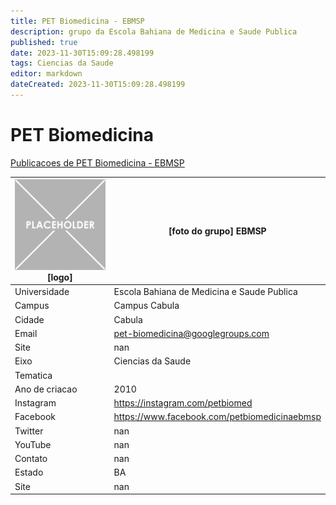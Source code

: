```yaml
---
title: PET Biomedicina - EBMSP
description: grupo da Escola Bahiana de Medicina e Saude Publica
published: true
date: 2023-11-30T15:09:28.498199
tags: Ciencias da Saude
editor: markdown
dateCreated: 2023-11-30T15:09:28.498199
---
```


# PET Biomedicina

[Publicacoes de PET Biomedicina - EBMSP](/atividade/41PETBiomedicinaEBMSP/feed.md)

| ![placeholder.png](/placeholder.png) [logo] | [foto do grupo] EBMSP         |
| ------------------------------------------- | ------------------------------------------------- |
| Universidade                                | Escola Bahiana de Medicina e Saude Publica      |
| Campus                                      | Campus Cabula            |
| Cidade                                      | Cabula             |
| Email                                       | pet-biomedicina@googlegroups.com             |
| Site                                        | nan              |
| Eixo                                        | Ciencias da Saude              |
| Tematica                                    |           |
| Ano de criacao                              | 2010        |
| Instagram                                   | https://instagram.com/petbiomed         |
| Facebook                                    | https://www.facebook.com/petbiomedicinaebmsp          |
| Twitter                                     | nan           |
| YouTube                                     | nan           |
| Contato                                     | nan         |
| Estado                                      |  BA            |
| Site                                        | nan |
